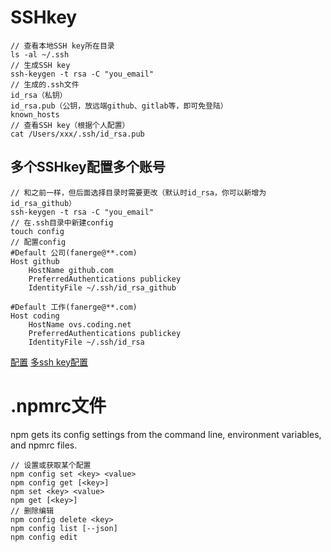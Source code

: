 #   SSHkey
```
// 查看本地SSH key所在目录
ls -al ~/.ssh
// 生成SSH key
ssh-keygen -t rsa -C "you_email"
// 生成的.ssh文件
id_rsa（私钥）
id_rsa.pub（公钥，放远端github、gitlab等，即可免登陆）	
known_hosts
// 查看SSH key（根据个人配置）
cat /Users/xxx/.ssh/id_rsa.pub
```
##  多个SSHkey配置多个账号
```
// 和之前一样，但后面选择目录时需要更改（默认时id_rsa，你可以新增为id_rsa_github）
ssh-keygen -t rsa -C "you_email"
// 在.ssh目录中新建config
touch config
// 配置config
#Default 公司(fanerge@**.com)
Host github
    HostName github.com
    PreferredAuthentications publickey
    IdentityFile ~/.ssh/id_rsa_github

#Default 工作(fanerge@**.com)
Host coding
    HostName ovs.coding.net
    PreferredAuthentications publickey
    IdentityFile ~/.ssh/id_rsa
```
[配置](https://blog.csdn.net/hao495430759/article/details/80673568)
[多ssh key配置](https://www.cnblogs.com/williamjie/p/9145570.html)
#   .npmrc文件
npm gets its config settings from the command line, environment variables, and npmrc files.
```
// 设置或获取某个配置
npm config set <key> <value>
npm config get [<key>]
npm set <key> <value>
npm get [<key>]
// 删除编辑
npm config delete <key>
npm config list [--json]
npm config edit
```
